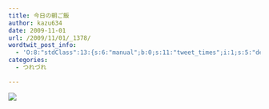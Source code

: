 ```yaml
---
title: 今日の朝ご飯
author: kazu634
date: 2009-11-01
url: /2009/11/01/_1378/
wordtwit_post_info:
  - 'O:8:"stdClass":13:{s:6:"manual";b:0;s:11:"tweet_times";i:1;s:5:"delay";i:0;s:7:"enabled";i:1;s:10:"separation";s:2:"60";s:7:"version";s:3:"3.7";s:14:"tweet_template";b:0;s:6:"status";i:2;s:6:"result";a:0:{}s:13:"tweet_counter";i:2;s:13:"tweet_log_ids";a:1:{i:0;i:4893;}s:9:"hash_tags";a:0:{}s:8:"accounts";a:1:{i:0;s:7:"kazu634";}}'
categories:
  - つれづれ

---
```

<div class="section">
<p>
<center>
</center>
</p>
  
<p>
<a href="http://flickr.com/photos/42332031@N02/4064301334/" onclick="__gaTracker('send', 'event', 'outbound-article', 'http://flickr.com/photos/42332031@N02/4064301334/', '');" title="朝ご飯"><img src="http://farm3.static.flickr.com/2744/4064301334_d32030b0e0.jpg" /></a>
</p></p>
</div>